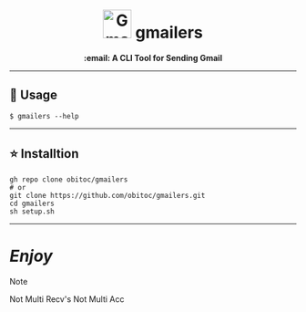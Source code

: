 <h1 align="center">
  <img src="https://img.icons8.com/?size=80&id=Y2GfpkgYNp42&format=png&color=003393" alt="Gmail Icon" width="50"/>
  gmailers
</h1>

<p align="center">
  <strong>:email: A CLI Tool for Sending Gmail</strong>
</p>

----------
## :rocket: Usage
```console
$ gmailers --help
```
----------
## :star: Installtion
```shell
gh repo clone obitoc/gmailers
# or
git clone https://github.com/obitoc/gmailers.git
cd gmailers
sh setup.sh
```
----------

# *Enjoy*

 > [!NOTE]
 > Not Multi Recv's
 > Not Multi Acc
